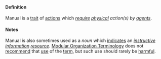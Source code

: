 #### Definition

Manual is a [trait](https://github.com/gcassel/Modular-Organization-Terminology/blob/master/terms/trait.md) of [actions](https://github.com/gcassel/Modular-Organization-Terminology/blob/master/terms/action.md) which *[require](https://github.com/gcassel/Modular-Organization-Terminology/blob/master/terms/require.md) [physical](https://github.com/gcassel/Modular-Organization-Terminology/blob/master/terms/physical.md) action(s) by [agents](https://github.com/gcassel/Modular-Organization-Terminology/blob/master/terms/agent.md)*.
		
#### Notes

Manual is also sometimes used as a *noun* which [indicates](https://github.com/gcassel/Modular-Organization-Terminology/blob/master/terms/indicate.md) an *[instructive](https://github.com/gcassel/Modular-Organization-Terminology/blob/master/terms/direct.md) [information](https://github.com/gcassel/Modular-Organization-Terminology/blob/master/terms/information.md) [resource](https://github.com/gcassel/Modular-Organization-Terminology/blob/master/terms/resource.md)*.  [Modular Organization Terminology](https://github.com/gcassel/Modular-Organization-Terminology/) does not [recommend](https://github.com/gcassel/Modular-Organization-Terminology/blob/master/terms/recommend.md) that [use](https://github.com/gcassel/Modular-Organization-Terminology/blob/master/terms/use.md) of the [term](https://github.com/gcassel/Modular-Organization-Terminology/blob/master/terms/term.md), but such use should rarely be [harmful](https://github.com/gcassel/Modular-Organization-Terminology/blob/master/terms/damage.md).  
